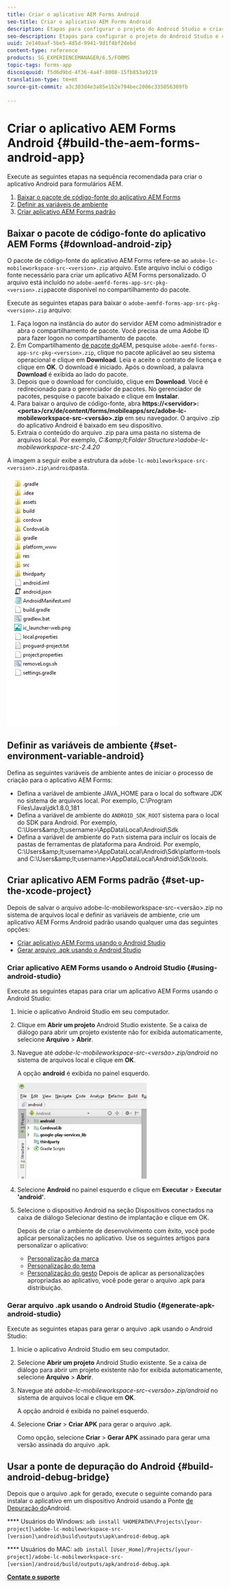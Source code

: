 ```yaml
---
title: Criar o aplicativo AEM Forms Android
seo-title: Criar o aplicativo AEM Forms Android
description: Etapas para configurar o projeto do Android Studio e criar o arquivo .apk para o aplicativo AEM Forms para Android
seo-description: Etapas para configurar o projeto do Android Studio e criar o arquivo .apk para o aplicativo AEM Forms para Android
uuid: 2e140aaf-5be5-4d5d-9941-9d1f4bf2debd
content-type: reference
products: SG_EXPERIENCEMANAGER/6.5/FORMS
topic-tags: forms-app
discoiquuid: f5d6d9bd-4f36-4a4f-8008-15fb853a9219
translation-type: tm+mt
source-git-commit: a3c303d4e3a85e1b2e794bec2006c335056309fb

---
```



# Criar o aplicativo AEM Forms Android {#build-the-aem-forms-android-app}

Execute as seguintes etapas na sequência recomendada para criar o aplicativo Android para formulários AEM.

1. [Baixar o pacote de código-fonte do aplicativo AEM Forms](/help/forms/using/setup-eclipse-project-build-installer.md#main-pars-header-277929160)
1. [Definir as variáveis de ambiente](/help/forms/using/setup-eclipse-project-build-installer.md#main-pars-header-111803610)
1. [Criar aplicativo AEM Forms padrão](/help/forms/using/setup-eclipse-project-build-installer.md#main-pars-heading-0)

## Baixar o pacote de código-fonte do aplicativo AEM Forms {#download-android-zip}

O pacote de código-fonte do aplicativo AEM Forms refere-se ao `adobe-lc-mobileworkspace-src-<version>.zip` arquivo. Este arquivo inclui o código fonte necessário para criar um aplicativo AEM Forms personalizado. O arquivo está incluído no `adobe-aemfd-forms-app-src-pkg-<version>.zip`pacote disponível no compartilhamento do pacote.

Execute as seguintes etapas para baixar o `adobe-aemfd-forms-app-src-pkg-<version>.zip` arquivo:

1. Faça logon na instância do autor do servidor [](http://localhost:4502/) AEM como administrador e abra o compartilhamento [](http://localhost:4502/crx/packageshare)de pacote. Você precisa de uma Adobe ID para fazer logon no compartilhamento de pacote.
1. Em Compartilhamento [de pacote do](http://localhost:4502/crx/packageshare/login.html)AEM, pesquise `adobe-aemfd-forms-app-src-pkg-<version>.zip`, clique no pacote aplicável ao seu sistema operacional e clique em **Download**. Leia e aceite o contrato de licença e clique em **OK**. O download é iniciado. Após o download, a palavra **Download** é exibida ao lado do pacote.
1. Depois que o download for concluído, clique em **Download**. Você é redirecionado para o gerenciador de pacotes. No gerenciador de pacotes, pesquise o pacote baixado e clique em **Instalar**.
1. Para baixar o arquivo de código-fonte, abra **https://&lt;servidor>:&lt;porta>/crx/de/content/forms/mobileapps/src/adobe-lc-mobileworkspace-src-&lt;versão>.zip** em seu navegador. O arquivo .zip do aplicativo Android é baixado em seu dispositivo.
1. Extraia o conteúdo do arquivo .zip para uma pasta no sistema de arquivos local. Por exemplo, *C:\&amp;lt;Folder Structure>\adobe-lc-mobileworkspace-src-2.4.20*

A imagem a seguir exibe a estrutura da `adobe-lc-mobileworkspace-src-<version>.zip\android`pasta.

![zip_android_folder_structure](assets/zip_android_folder_structure.png)

## Definir as variáveis de ambiente {#set-environment-variable-android}

Defina as seguintes variáveis de ambiente antes de iniciar o processo de criação para o aplicativo AEM Forms:

* Defina a variável de ambiente JAVA_HOME para o local do software JDK no sistema de arquivos local. Por exemplo, C:\Program Files\Java\jdk1.8.0_181
* Defina a variável de ambiente do `ANDROID_SDK_ROOT` sistema para o local do SDK para Android. Por exemplo, C:\Users\&amp;lt;username>\AppData\Local\Android\Sdk
* Defina a variável de ambiente do `Path` sistema para incluir os locais de pastas de ferramentas de plataforma para Android. Por exemplo, C:\Users\&amp;lt;username>\AppData\Local\Android\Sdk\platform-tools and C:\Users\&amp;lt;username>\AppData\Local\Android\Sdk\tools.

## Criar aplicativo AEM Forms padrão {#set-up-the-xcode-project}

Depois de salvar o arquivo adobe-lc-mobileworkspace-src-&lt;versão>.zip no sistema de arquivos local e definir as variáveis de ambiente, crie um aplicativo AEM Forms Android padrão usando qualquer uma das seguintes opções:

* [Criar aplicativo AEM Forms usando o Android Studio](/help/forms/using/setup-eclipse-project-build-installer.md#main-pars-header-1347434739)
* [Gerar arquivo .apk usando o Android Studio](/help/forms/using/setup-eclipse-project-build-installer.md#main-pars-header-0)

### Criar aplicativo AEM Forms usando o Android Studio {#using-android-studio}

Execute as seguintes etapas para criar um aplicativo AEM Forms usando o Android Studio:

1. Inicie o aplicativo Android Studio em seu computador.
1. Clique em **Abrir um projeto** Android Studio existente. Se a caixa de diálogo para abrir um projeto existente não for exibida automaticamente, selecione **Arquivo** > **Abrir**.
1. Navegue até *adobe-lc-mobileworkspace-src-&lt;versão>.zip/android* no sistema de arquivos local e clique em **OK**.

   A opção **android** é exibida no painel esquerdo.

   ![android_folder_studio](assets/android_folder_studio.png)

1. Selecione **Android** no painel esquerdo e clique em **Executar** > **Executar &#39;android&#39;**.
1. Selecione o dispositivo Android na seção Dispositivos conectados na caixa de diálogo Selecionar destino de implantação e clique em OK.

   Depois de criar o ambiente de desenvolvimento com êxito, você pode aplicar personalizações no aplicativo. Use os seguintes artigos para personalizar o aplicativo:

   * [Personalização da marca](/help/forms/using/branding-customization.md)
   * [Personalização do tema](/help/forms/using/theme-customization.md)
   * [Personalização do gesto](/help/forms/using/gesture-customization.md)
   Depois de aplicar as personalizações apropriadas ao aplicativo, você pode gerar o arquivo .apk para distribuição.

### Gerar arquivo .apk usando o Android Studio {#generate-apk-android-studio}

Execute as seguintes etapas para gerar o arquivo .apk usando o Android Studio:

1. Inicie o aplicativo Android Studio em seu computador.
1. Selecione **Abrir um projeto** Android Studio existente. Se a caixa de diálogo para abrir um projeto existente não for exibida automaticamente, selecione **Arquivo** > **Abrir**.
1. Navegue até *adobe-lc-mobileworkspace-src-&lt;versão>.zip/android* no sistema de arquivos local e clique em **OK**.

   A opção android é exibida no painel esquerdo.

1. Selecione **Criar** > **Criar APK** para gerar o arquivo .apk.

   Como opção, selecione **Criar** > **Gerar APK** assinado para gerar uma versão [](https://developer.android.com/studio/publish/app-signing) assinada do arquivo .apk.

## Usar a ponte de depuração do Android {#build-android-debug-bridge}

Depois que o arquivo .apk for gerado, execute o seguinte comando para instalar o aplicativo em um dispositivo Android usando a Ponte [de Depuração do](https://developer.android.com/tools/help/adb.html)Android.

**** Usuários do Windows: `adb install %HOMEPATH%\Projects\[your-project]\adobe-lc-mobileworkspace-src-[version]\android\build\outputs\apk\android-debug.apk`

**** Usuários do MAC: `adb install [User_Home]/Projects/[your-project]/adobe-lc-mobileworkspace-src-[version]/android/build/outputs/apk/android-debug.apk`

**[Contate o suporte](https://www.adobe.com/account/sign-in.supportportal.html)**
